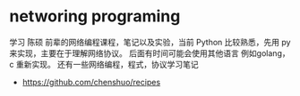 networing programing
===================

学习 陈硕 前辈的网络编程课程，笔记以及实验，当前 Python 比较熟悉，先用 py 来实现，主要在于理解网络协议。
后面有时间可能会使用其他语言 例如golang， c 重新实现。 还有一些网络编程，程式，协议学习笔记

* https://github.com/chenshuo/recipes

